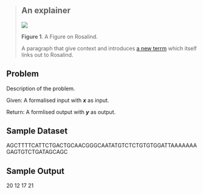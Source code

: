 > An explainer
> -----------------------------
>
> [![](https://rosalind.info/media/image.jpg)](https://rosalind.info/media/image.jpg)
>
> **Figure 1**. A Figure on Rosalind.
>
> A paragraph that give context and introduces [a new terrm](https://rosalind.info/glossary/newterm/) which itself links out to Rosalind.

Problem
-------

Description of the problem.

Given: A formalised input with ***x*** as input.

Return: A formlised output with ***y*** as output.

Sample Dataset
--------------

AGCTTTTCATTCTGACTGCAACGGGCAATATGTCTCTGTGTGGATTAAAAAAAGAGTGTCTGATAGCAGC

Sample Output
-------------

20 12 17 21
